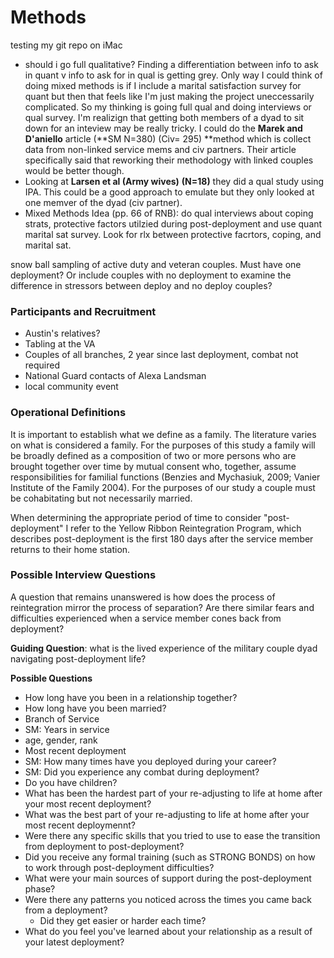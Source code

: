 # Methods

testing my git repo on iMac

* should i go full qualitative? Finding a differentiation between info to ask in quant v info to ask for in qual is getting grey. Only way I could think of doing mixed methods is if I include a marital satisfaction survey for quant but then that feels like I'm just making the project uneccessarily complicated. So my thinking is going full qual and doing interviews or qual survey. I'm realizign that getting both members of a dyad to sit down for an inteview may be really tricky. I could do the **Marek and D'aniello** article \(**SM N=380\) \(Civ= 295\) **method which is collect data from non-linked service mems and civ partners. Their article specifically said that reworking their methodology with linked couples would be better though. 
* Looking at **Larsen et al \(Army wives\)** **\(N=18\)** they did a qual study using IPA. This could be a good approach to emulate but they only looked at one memver of the dyad \(civ partner\). 
* Mixed Methods Idea \(pp. 66 of RNB\): do qual interviews about coping strats, protective factors utilzied during post-deployment and use quant marital sat survey. Look for rlx between protective facrtors, coping, and marital sat.

snow ball sampling of active duty and veteran couples. Must have one deployment? Or include couples with no deployment to examine the difference in stressors between deploy and no deploy couples?

### Participants and Recruitment

* Austin's relatives?
* Tabling at the VA
* Couples of all branches, 2 year since last deployment, combat not required
* National Guard contacts of Alexa Landsman
* local community event

### Operational Definitions

It is important to establish what we define as a family. The literature varies on what is considered a family. For the purposes of this study a family will be broadly defined as a composition of two or more persons who are brought together over time by mutual consent who, together, assume responsibilities for familial functions \(Benzies and Mychasiuk, 2009; Vanier Institute of the Family 2004\). For the purposes of our study a couple must be cohabitating but not necessarily married.

When determining the appropriate period of time to consider "post-deployment" I refer to the Yellow Ribbon Reintegration Program, which describes post-deployment is the first 180 days after the service member returns to their home station.

### Possible Interview Questions

A question that remains unanswered is how does the process of reintegration mirror the process of separation? Are there similar fears and difficulties experienced when a service member cones back from deployment?

**Guiding Question**: what is the lived experience of the military couple dyad navigating post-deployment life?

**Possible Questions**

* How long have you been in a relationship together?
* How long have you been married?
* Branch of Service
* SM: Years in service
* age, gender, rank
* Most recent deployment
* SM: How many times have you deployed during your career?
* SM: Did you experience any combat during deployment?
* Do you have children? 
* What has been the hardest part of your re-adjusting to life at home after your most recent deployment?
* What was the best part of your re-adjusting to life at home after your most recent deploymennt?
* Were there any specific skills that you tried to use to ease the transition from deployment to post-deployment?
* Did you receive any formal training \(such as STRONG BONDS\) on how to work through post-deployment difficulties?
* What were your main sources of support during the post-deployment phase?
* Were there any patterns you noticed across the times you came back from a deployment? 
  * Did they get easier or harder each time?
* What do you feel you've learned about your relationship as a result of your latest deployment?



